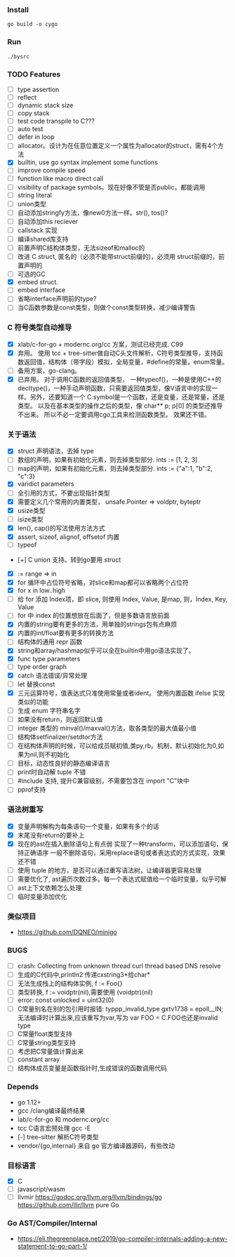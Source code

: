 
### Install

    go build -o cygo

### Run 

    ./bysrc

### TODO Features
* [ ] type assertion
* [ ] reflect
* [ ] dynamic stack size
* [ ] copy stack
* [ ] test code transpile to C???
* [ ] auto test
* [ ] defer in loop
* [ ] allocator。设计为在任意位置定义一个属性为allocator的struct，需有4个方法
* [x] builtin, use go syntax implement some functions
* [ ] improve compile speed
* [ ] function like macro direct call
* [ ] visibility of package symbols。现在好像不管是否public，都能调用
* [ ] string literal
* [ ] union类型
* [ ] 自动添加stringfy方法，像new0方法一样。str(), tos()?
* [ ] 自动添加this reciever
* [ ] callstack 实现
* [ ] 编译shared库支持
* [ ] 前置声明C结构体类型，无法sizeof和malloc的
* [ ] 改进 C struct, 匿名的（必须不能带struct前缀的)，必须用 struct前缀的，前置声明的
* [ ] 可选的GC
* [x] embed struct.
* [ ] embed interface
* [ ] 省略interface声明前的type?
* [ ] 当C函数参数是const类型，则做个const类型转换，减少编译警告

### C 符号类型自动推导
* [x] xlab/c-for-go + modernc.org/cc 方案，测试已经完成. C99
* [x] 弃用。 使用 tcc + tree-sitter做自动C头文件解析，C符号类型推导，支持函数返回值，结构体（带字段）模拟，全局变量，#define的常量，enum常量。
* [ ] 备用方案，go-clang。
* [x] 已弃用。 对于调用C函数的返回值类型， 一种typeof()，一种是使用C++的decltype()，一种手动声明函数，只需要返回值类型，像V语言中的实现一样。另外，还要知道一个 C.symbol是一个函数，还是变量，还是常量，还是类型。
以及在基本类型的操作之后的类型，像 char** p; p[0] 的类型还推导不出来。
所以不必一定要调用cgo工具来检测函数类型。
效果还不错。

### 关于语法
* [x] struct 声明语法，去掉 type
* [ ] 数组的声明，如果有初始化元素，则去掉类型部分. ints := [1, 2, 3]
* [ ] map的声明，如果有初始化元素，则去掉类型部分. ints := {"a":1, "b":2, "c":3}
* [x] varidict parameters
* [ ] 全引用的方式，不要出现指针类型
* [x] 需要定义几个常用的内置类型， unsafe.Pointer => voidptr, byteptr
* [x] usize类型
* [ ] isize类型
* [x] len(), cap()的写法使用方法方式
* [x] assert, sizeof, alignof, offsetof 内置
* [ ] typeof
* [+] C union 支持。转到go要用 struct
* [x] := range => in
* [x] for 循环中占位符号省略，对slice和map都可以省略两个占位符
* [x] for x in low..high
* [ ] 给 for 添加 Index项，即 slice, 则使用 Index, Value, 是map, 则，Index, Key, Value 
* [ ] for 中 index 的位置想放在后面了，但是多数语言放前面
* [x] 内置的string要有更多的方法，用单独的strings包有点麻烦
* [x] 内置的int/float要有更多的转换方法
* [ ] 结构体的通用 repr 函数
* [x] string和array/hashmap似乎可以全在builtin中用go语法实现了。
* [x] func type parameters
* [ ] type order graph
* [x] catch 语法错误/异常处理
* [ ] let 替换const
* [x] 三元运算符号，值表达式只准使用常量或者ident。
      使用内置函数 ifelse 实现类似的功能
* [ ] 生成 enum 字符串名字
* [ ] 如果没有return，则返回默认值
* [ ] integer 类型的 minval()/maxval()方法，取各类型的最大值最小值 
* [ ] 结构体setfinalizer/setdtor方法
* [ ] 在结构体声明的时候，可以给成员赋初值,类py,rb。机制，默认初始化为0,如果为nil,则不初始化
* [ ] 目标，动态性良好的静态编译语言
* [ ] print时自动解 tuple 不错
* [ ] #include 支持, 提升C兼容级别，不需要包含在 import "C"块中
* [ ] pprof支持

### 语法树重写
* [x] 变量声明解构为每条语句一个变量，如果有多个的话
* [x] 末尾没有return的要补上
* [x] 现在的ast在插入删除语句上有点弱
      实现了一种transform，可以添加语句，保持正确语序
      一般不删除语句，采用replace语句或者表达式的方式实现，效果还不错
* [ ] 使用 tuple 的地方，是否可以通过重写语法树，让编译器更容易处理
* [ ] 需要优化了, ast遍历次数过多。每一个表达式赋值给一个临时变量，似乎可解
* [ ] ast上下文依赖怎么处理
* [ ] 临时变量添加优化

### 类似项目
* https://github.com/DQNEO/minigo

### BUGS
* [ ] crash: Collecting from unknown thread
  curl thread based DNS resolve
* [ ] 生成的C代码中,println2 传递cxstring3\*给char\*
* [ ] 无法生成栈上的结构体实例, f := Foo{}
* [ ] 类型转换, f := voidptr(nil),需要使用 (voidptr)(nil)
* [ ] error: const unlocked = uint32(0)
* [ ] C常量别名在别的包引用时报错: typpp\_invalid\_type gxtv1738 = epoll__IN;
      无法编译时计算出来,应该重写为var,写为 var FOO = C.FOO也还是invalid type
* [ ] C常量float类型支持
* [ ] C常量string类型支持
* [ ] 考虑把C常量值计算出来
* [ ] constant array
* [ ] 结构体成员变量是函数指针时,生成错误的函数调用代码

### Depends
* go 1.12+
* gcc /clang编译最终结果
* lab/c-for-go 和 modernc.org/cc
* tcc C语言宏预处理 gcc -E
* [-] tree-sitter 解析C符号类型
* vendor/{go,internal} 来自 go 官方编译器源码，有些改动

### 目标语言 
* [x] C
* [ ] javascript/wasm
* [ ] llvmir https://godoc.org/llvm.org/llvm/bindings/go https://github.com/llir/llvm pure Go

### Go AST/Compiler/Internal
* https://eli.thegreenplace.net/2019/go-compiler-internals-adding-a-new-statement-to-go-part-1/

